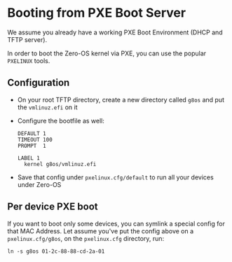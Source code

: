 # Booting from PXE Boot Server

We assume you already have a working PXE Boot Environment (DHCP and TFTP server).

In order to boot the Zero-OS kernel via PXE, you can use the popular `PXELINUX` tools.

## Configuration

- On your root TFTP directory, create a new directory called `g8os` and put the `vmlinuz.efi` on it
- Configure the bootfile as well:

  ```
  DEFAULT 1
  TIMEOUT 100
  PROMPT  1

  LABEL 1
    kernel g8os/vmlinuz.efi
  ```

- Save that config under `pxelinux.cfg/default` to run all your devices under Zero-OS

## Per device PXE boot

If you want to boot only some devices, you can symlink a special config for that MAC Address. Let assume you've put the config above on a `pxelinux.cfg/g8os`, on the `pxelinux.cfg` directory, run:

```
ln -s g8os 01-2c-88-88-cd-2a-01
```
